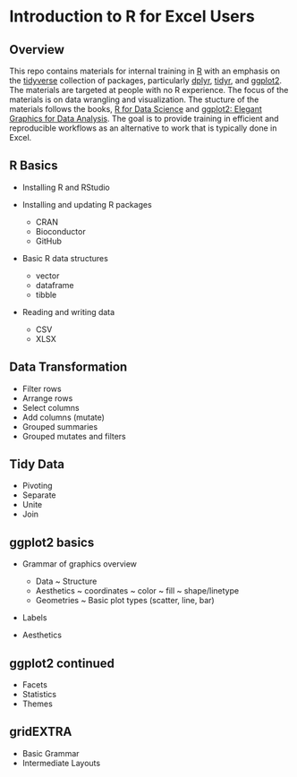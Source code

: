 # Introduction to R for Excel Users

## Overview

This repo contains materials for internal training in [R](https://www.r-project.org/) with an emphasis on the [tidyverse](https://www.tidyverse.org/) collection of packages, particularly [dplyr](https://dplyr.tidyverse.org/), [tidyr](https://tidyr.tidyverse.org/), and [ggplot2](https://ggplot2.tidyverse.org/). The materials are targeted at people with no R experience. The focus of the materials is on data wrangling and visualization. The stucture of the materials follows the books, [R for Data Science](https://r4ds.had.co.nz/) and [ggplot2: Elegant Graphics for Data Analysis](https://ggplot2-book.org). The goal is to provide training in efficient and reproducible workflows as an alternative to work that is typically done in Excel. 

## R Basics

* Installing R and RStudio

* Installing and updating R packages
    * CRAN
    * Bioconductor
    * GitHub

* Basic R data structures
    * vector
    * dataframe
    * tibble
    
* Reading and writing data
    * CSV
    * XLSX
    
## Data Transformation

* Filter rows
* Arrange rows
* Select columns
* Add columns (mutate)
* Grouped summaries
* Grouped mutates and filters

## Tidy Data

* Pivoting
* Separate
* Unite
* Join

## ggplot2 basics

* Grammar of graphics overview
    - Data
        ~ Structure
    - Aesthetics
        ~ coordinates
        ~ color
        ~ fill
        ~ shape/linetype
    - Geometries
        ~ Basic plot types (scatter, line, bar)

* Labels
* Aesthetics

## ggplot2 continued

* Facets
* Statistics
* Themes

## gridEXTRA

* Basic Grammar
* Intermediate Layouts


